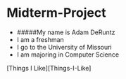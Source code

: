 # Midterm-Project
- #####My name is Adam DeRuntz
- I am a freshman 
- I go to the University of Missouri
- I am majoring in Computer Science 

[Things I Like][Things-I-Like]